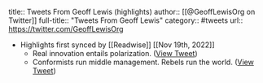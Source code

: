 title:: Tweets From Geoff Lewis (highlights)
author:: [[@GeoffLewisOrg on Twitter]]
full-title:: "Tweets From Geoff Lewis"
category:: #tweets
url:: https://twitter.com/GeoffLewisOrg

- Highlights first synced by [[Readwise]] [[Nov 19th, 2022]]
	- Real innovation entails polarization. ([View Tweet](https://twitter.com/GeoffLewisOrg/status/1363975336384286725))
	- Conformists run middle management. Rebels run the world. ([View Tweet](https://twitter.com/GeoffLewisOrg/status/1413891621633024006))